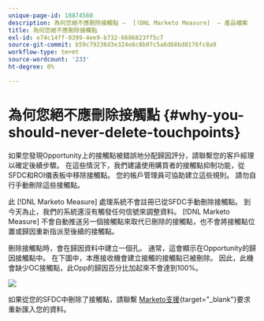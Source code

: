 ```yaml
---
unique-page-id: 18874560
description: 為何您絕不應刪除接觸點 —  [!DNL Marketo Measure]  — 產品檔案
title: 為何您絕不應刪除接觸點
exl-id: e74c14ff-0399-4ee9-b732-6686823ff5c7
source-git-commit: b59c79236d3e324e8c8b07c5a6d68bd8176fc8a9
workflow-type: tm+mt
source-wordcount: '233'
ht-degree: 0%

---
```


# 為何您絕不應刪除接觸點 {#why-you-should-never-delete-touchpoints}

如果您發現Opportunity上的接觸點被錯誤地分配歸因評分，請聯繫您的客戶經理以確定後續步驟。 在這些情況下，我們建議使用購買者的接觸點抑制功能，從SFDC和ROI儀表板中移除接觸點。 您的帳戶管理員可協助建立這些規則。 請勿自行手動刪除這些接觸點。

此 [!DNL Marketo Measure] 處理系統不會註冊已從SFDC手動刪除接觸點。 到今天為止，我們的系統還沒有觸發任何信號來調整資料。 [!DNL Marketo Measure] 不會自動推送另一個接觸點來取代已刪除的接觸點，也不會將接觸點位置或歸因重新指派至後續的接觸點。

刪除接觸點時，會在歸因資料中建立一個孔。 通常，這會顯示在Opportunity的歸因接觸點中。 在下圖中，本應接收機會建立接觸的接觸點已被刪除。 因此，此機會缺少OC接觸點，此Opp的歸因百分比加起來不會達到100%。

![](assets/1.png)

如果從您的SFDC中刪除了接觸點，請聯繫 [Marketo支援](https://nation.marketo.com/t5/support/ct-p/Support){target=&quot;_blank&quot;}要求重新匯入您的資料。
